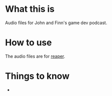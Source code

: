 # What this is
Audio files for John and Finn's game dev podcast.

# How to use
The audio files are for [reaper](https://reaper.fm).

# Things to know
*